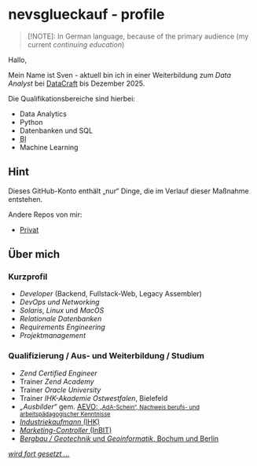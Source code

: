 
# nevsglueckauf - profile


> [!NOTE]: 
> In German language, because of the primary audience (my current <em>continuing education</em>)

Hallo,

Mein Name ist Sven - aktuell bin ich in einer Weiterbildung zum <i>Data Analyst</i> 
bei [DataCraft](https://www.data-craft.de/) bis <time date="2025-12-31">Dezember 2025</time>.


Die Qualifikationsbereiche sind hierbei:

- Data Analytics
- Python
- Datenbanken und SQL
- <abbr title="Business Analytics">BI</abbr>
- Machine Learning

##  Hint
Dieses GitHub-Konto enthält „nur“ Dinge, die im Verlauf dieser Maßnahme entstehen.

Andere Repos von mir:
- [Privat](https://github.com/SchrodtSven)

## Über mich

### Kurzprofil

- <i>Developer</i> (Backend, Fullstack-Web, Legacy Assembler)
- <i>DevOps und</i> <i>Networking</i> 
- <i>Solaris</i>, <i>Linux</i> und <i>MacOS</i> 
- <i>Relationale Datenbanken</i>
- <i>Requirements Engineering</i>
- <i>Projektmanagement</i>

### Qualifizierung / Aus- und Weiterbildung / Studium 
- <i>Zend Certified Engineer</i> 
- Trainer <i>Zend Academy</i>
- Trainer <i>Oracle University</i> 
- Trainer <i>IHK-Akademie Ostwestfalen</i>, Bielefeld
- <i>„Ausbilder“ </i> gem. <u><abbr title="Ausbilder-Eignungsverordnung">AEVO</abbr>: 
    <small>„AdA-Schein“, Nachweis berufs- und arbeitspädagogischer Kenntnisse</small>
- <i>Industriekaufmann</i> (IHK)
- <i>Marketing-Controller</i> (InBIT)
- <i>Bergbau / Geotechnik</i> und <i>Geoinformatik</i>, Bochum und Berlin

<em>wird fort gesetzt ...</em>
